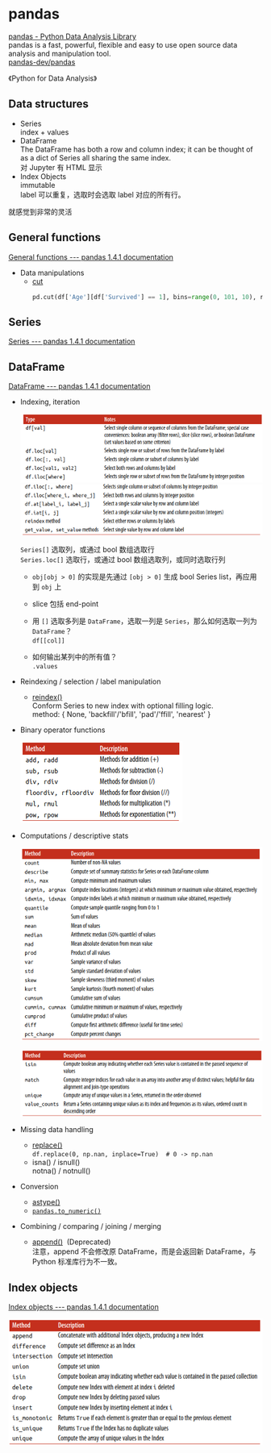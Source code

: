 # pandas
[pandas - Python Data Analysis Library](https://pandas.pydata.org/)  
pandas is a fast, powerful, flexible and easy to use open source data analysis and manipulation tool.  
[pandas-dev/pandas](https://github.com/pandas-dev/pandas)

《Python for Data Analysis》

## Data structures
- Series  
  index + values
- DataFrame  
  The DataFrame has both a row and column index; it can be thought of as a dict of Series all sharing the same index.  
  对 Jupyter 有 HTML 显示
- Index Objects  
  immutable  
  label 可以重复，选取时会选取 label 对应的所有行。

就感觉到非常的灵活

## General functions
[General functions --- pandas 1.4.1 documentation](https://pandas.pydata.org/docs/reference/general_functions.html)
- Data manipulations
  - [cut](https://pandas.pydata.org/docs/reference/api/pandas.cut.html)
    ```python
    pd.cut(df['Age'][df['Survived'] == 1], bins=range(0, 101, 10), right=False).value_counts(sort=False)
    ```

## Series
[Series --- pandas 1.4.1 documentation](https://pandas.pydata.org/docs/reference/series.html)

## DataFrame
[DataFrame --- pandas 1.4.1 documentation](https://pandas.pydata.org/docs/reference/frame.html)
- Indexing, iteration

  ![](images/README/df-index.png)  
  ![](images/README/df-index2.png)

  `Series[]` 选取列，或通过 bool 数组选取行  
  `Series.loc[]` 选取行，或通过 bool 数组选取列，或同时选取行列
  - `obj[obj > 0]` 的实现是先通过 `[obj > 0]` 生成 bool Series list，再应用到 `obj` 上
  - slice 包括 end-point

  - 用 `[]` 选取多列是 `DataFrame`，选取一列是 `Series`，那么如何选取一列为 `DataFrame`？  
    `df[[col]]`
  - 如何输出某列中的所有值？  
    `.values`

- Reindexing / selection / label manipulation
  - [reindex()](https://pandas.pydata.org/docs/reference/api/pandas.Series.reindex.html)  
    Conform Series to new index with optional filling logic.  
    method: { None, 'backfill'/'bfill', 'pad'/'ffill', 'nearest' }

- Binary operator functions

  ![](images/README/df-binary.png)

- Computations / descriptive stats

  ![](images/README/df-comp.png)

  ![](images/README/df-comp2.png)

- Missing data handling
  - [replace()](https://pandas.pydata.org/docs/reference/api/pandas.DataFrame.replace.html#pandas.DataFrame.replace)  
    `df.replace(0, np.nan, inplace=True)  # 0 -> np.nan`
  - isna() / isnull()  
    notna() / notnull()

- Conversion
  - [astype()](https://pandas.pydata.org/docs/reference/api/pandas.DataFrame.astype.html)
  - [`pandas.to_numeric()`](https://pandas.pydata.org/docs/reference/api/pandas.to_numeric.html)

- Combining / comparing / joining / merging
  - [append()](https://pandas.pydata.org/docs/reference/api/pandas.DataFrame.append.html#pandas.DataFrame.append)  (Deprecated)  
    注意，append 不会修改原 DataFrame，而是会返回新 DataFrame，与 Python 标准库行为不一致。

## Index objects
[Index objects --- pandas 1.4.1 documentation](https://pandas.pydata.org/docs/reference/indexing.html)

![](images/README/index.png)
